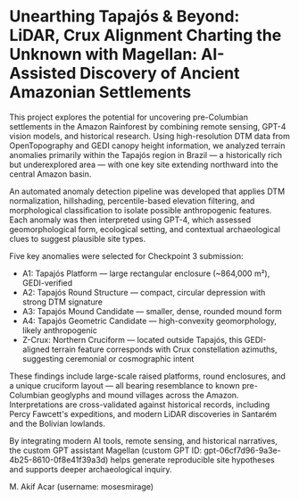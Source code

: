 # Unearthing Tapajós & Beyond: LiDAR, Crux Alignment Charting the Unknown with Magellan: AI-Assisted Discovery of Ancient Amazonian Settlements

This project explores the potential for uncovering pre-Columbian settlements in the Amazon Rainforest by combining remote sensing, GPT-4 vision models, and historical research. Using high-resolution DTM data from OpenTopography and GEDI canopy height information, we analyzed terrain anomalies primarily within the Tapajós region in Brazil — a historically rich but underexplored area — with one key site extending northward into the central Amazon basin.

An automated anomaly detection pipeline was developed that applies DTM normalization, hillshading, percentile-based elevation filtering, and morphological classification to isolate possible anthropogenic features. Each anomaly was then interpreted using GPT-4, which assessed geomorphological form, ecological setting, and contextual archaeological clues to suggest plausible site types.

Five key anomalies were selected for Checkpoint 3 submission:

- A1: Tapajós Platform — large rectangular enclosure (~864,000 m²), GEDI-verified
- A2: Tapajós Round Structure — compact, circular depression with strong DTM signature
- A3: Tapajós Mound Candidate — smaller, dense, rounded mound form
- A4: Tapajós Geometric Candidate — high-convexity geomorphology, likely anthropogenic
- Z-Crux: Northern Cruciform — located outside Tapajós, this GEDI-aligned terrain feature corresponds with Crux constellation azimuths, suggesting ceremonial or cosmographic intent
  
These findings include large-scale raised platforms, round enclosures, and a unique cruciform layout — all bearing resemblance to known pre-Columbian geoglyphs and mound villages across the Amazon. Interpretations are cross-validated against historical records, including Percy Fawcett's expeditions, and modern LiDAR discoveries in Santarém and the Bolivian lowlands.

By integrating modern AI tools, remote sensing, and historical narratives, the custom GPT assistant Magellan (custom GPT ID: gpt-06cf7d96-9a3e-4b25-8610-0f8e41f39a3d) helps generate reproducible site hypotheses and supports deeper archaeological inquiry.

M. Akif Acar (username: mosesmirage)

